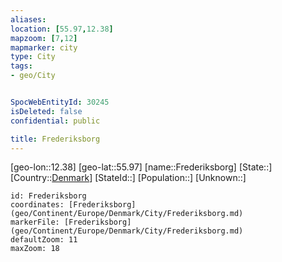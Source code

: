```yaml
---
aliases: 
location: [55.97,12.38]
mapzoom: [7,12] 
mapmarker: city 
type: City
tags:
- geo/City


SpocWebEntityId: 30245
isDeleted: false
confidential: public

title: Frederiksborg
---
```

[geo-lon::12.38]
[geo-lat::55.97]
[name::Frederiksborg]
[State::]
[Country::[Denmark](geo/Continent/Europe/Denmark.md)]
[StateId::]
[Population::]
[Unknown::]


```leaflet
id: Frederiksborg
coordinates: [Frederiksborg](geo/Continent/Europe/Denmark/City/Frederiksborg.md)
markerFile: [Frederiksborg](geo/Continent/Europe/Denmark/City/Frederiksborg.md)
defaultZoom: 11 
maxZoom: 18
```


